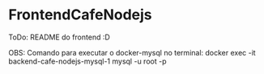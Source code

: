 # FrontendCafeNodejs

ToDo: README do frontend :D

OBS: Comando para executar o docker-mysql no terminal:
docker exec -it backend-cafe-nodejs-mysql-1 mysql -u root -p